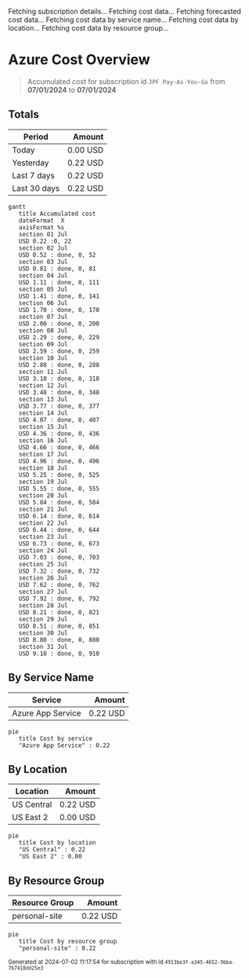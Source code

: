 Fetching subscription details...
Fetching cost data...
Fetching forecasted cost data...
Fetching cost data by service name...
Fetching cost data by location...
Fetching cost data by resource group...
# Azure Cost Overview

> Accumulated cost for subscription id `JPF Pay-As-You-Go` from **07/01/2024** to **07/01/2024**

## Totals

|Period|Amount|
|---|---:|
|Today|0.00 USD|
|Yesterday|0.22 USD|
|Last 7 days|0.22 USD|
|Last 30 days|0.22 USD|

```mermaid
gantt
   title Accumulated cost
   dateFormat  X
   axisFormat %s
   section 01 Jul
   USD 0.22 :0, 22
   section 02 Jul
   USD 0.52 : done, 0, 52
   section 03 Jul
   USD 0.81 : done, 0, 81
   section 04 Jul
   USD 1.11 : done, 0, 111
   section 05 Jul
   USD 1.41 : done, 0, 141
   section 06 Jul
   USD 1.70 : done, 0, 170
   section 07 Jul
   USD 2.00 : done, 0, 200
   section 08 Jul
   USD 2.29 : done, 0, 229
   section 09 Jul
   USD 2.59 : done, 0, 259
   section 10 Jul
   USD 2.88 : done, 0, 288
   section 11 Jul
   USD 3.18 : done, 0, 318
   section 12 Jul
   USD 3.48 : done, 0, 348
   section 13 Jul
   USD 3.77 : done, 0, 377
   section 14 Jul
   USD 4.07 : done, 0, 407
   section 15 Jul
   USD 4.36 : done, 0, 436
   section 16 Jul
   USD 4.66 : done, 0, 466
   section 17 Jul
   USD 4.96 : done, 0, 496
   section 18 Jul
   USD 5.25 : done, 0, 525
   section 19 Jul
   USD 5.55 : done, 0, 555
   section 20 Jul
   USD 5.84 : done, 0, 584
   section 21 Jul
   USD 6.14 : done, 0, 614
   section 22 Jul
   USD 6.44 : done, 0, 644
   section 23 Jul
   USD 6.73 : done, 0, 673
   section 24 Jul
   USD 7.03 : done, 0, 703
   section 25 Jul
   USD 7.32 : done, 0, 732
   section 26 Jul
   USD 7.62 : done, 0, 762
   section 27 Jul
   USD 7.92 : done, 0, 792
   section 28 Jul
   USD 8.21 : done, 0, 821
   section 29 Jul
   USD 8.51 : done, 0, 851
   section 30 Jul
   USD 8.80 : done, 0, 880
   section 31 Jul
   USD 9.10 : done, 0, 910
```

## By Service Name

|Service|Amount|
|---|---:|
|Azure App Service|0.22 USD|

```mermaid
pie
   title Cost by service
   "Azure App Service" : 0.22
```

## By Location

|Location|Amount|
|---|---:|
|US Central|0.22 USD|
|US East 2|0.00 USD|

```mermaid
pie
   title Cost by location
   "US Central" : 0.22
   "US East 2" : 0.00
```

## By Resource Group

|Resource Group|Amount|
|---|---:|
|personal-site|0.22 USD|

```mermaid
pie
   title Cost by resource group
   "personal-site" : 0.22
```

<sup>Generated at 2024-07-02 11:17:54 for subscription with id `4913be3f-a345-4652-9bba-767418dd25e3`</sup>
